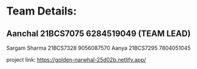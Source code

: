 # Team Details:

## Aanchal 21BCS7075 6284519049 (TEAM LEAD)

Sargam Sharma 21BCS7328 9056087570
Aanya 21BCS7295 7804051045

project link: https://golden-narwhal-25d02b.netlify.app/
